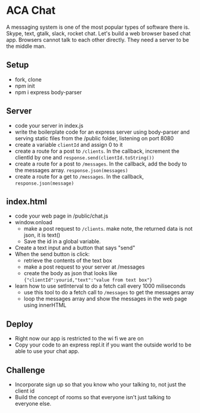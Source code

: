 # ACA Chat
A messaging system is one of the most popular types of software there is. Skype, text, gtalk, slack, rocket chat. Let's build a web browser based chat app. Browsers cannot talk to each other directly. They need a server to be the middle man.
## Setup
* fork, clone
* npm init
* npm i express body-parser

## Server
* code your server in index.js
* write the boilerplate code for an express server using body-parser and serving static files from the /public folder, listening on port 8080
* create a variable `clientId` and assign 0 to it
* create a route for a post to `/clients`. In the callback, increment the clientId by one and `response.send(clientId.toString())`
* create a route for a post to `/messages`. In the callback, add the body to the messages array. `response.json(messages)`
* create a route for a get to `/messages`. In the callback, `response.json(message)`

## index.html
* code your web page in /public/chat.js
* window.onload
  * make a post request to `/clients`. make note, the returned data is not json, it is text()
  * Save the id in a global variable.
* Create a text input and a button that says "send"
* When the send button is click:
  * retrieve the contents of the text box
  * make a post request to your server at /messages
  * create the body as json that looks like `{"clientId":yourid,"text":"value from text box"}`
* learn how to use setInterval to do a fetch call every 1000 miliseconds
  * use this tool to do a fetch call to `/messages` to get the messages array
  * loop the messages array and show the messages in the web page using innerHTML

## Deploy
* Right now our app is restricted to the wi fi we are on
* Copy your code to an express repl.it if you want the outside world to be able to use your chat app.

## Challenge
* Incorporate sign up so that you know who your talking to, not just the client id
* Build the concept of rooms so that everyone isn't just talking to everyone else.
